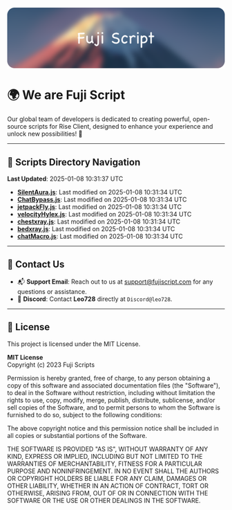 ![Banner](.github/b.webp)

# 🌍 **We are Fuji Script**

Our global team of developers is dedicated to creating powerful, open-source scripts for Rise Client, designed to enhance your experience and unlock new possibilities! 🌟

---
<!-- SCRIPTS_NAVIGATION_START -->
## 📂 **Scripts Directory Navigation**

**Last Updated**: 2025-01-08 10:31:37 UTC

- **[SilentAura.js](scripts/SilentAura.js)**: Last modified on 2025-01-08 10:31:34 UTC
- **[ChatBypass.js](scripts/ChatBypass.js)**: Last modified on 2025-01-08 10:31:34 UTC
- **[jetpackFly.js](scripts/jetpackFly.js)**: Last modified on 2025-01-08 10:31:34 UTC
- **[velocityHylex.js](scripts/velocityHylex.js)**: Last modified on 2025-01-08 10:31:34 UTC
- **[chestxray.js](scripts/chestxray.js)**: Last modified on 2025-01-08 10:31:34 UTC
- **[bedxray.js](scripts/bedxray.js)**: Last modified on 2025-01-08 10:31:34 UTC
- **[chatMacro.js](scripts/chatMacro.js)**: Last modified on 2025-01-08 10:31:34 UTC

<!-- SCRIPTS_NAVIGATION_END -->

---

## 💬 **Contact Us**  
- 📬 **Support Email**: Reach out to us at [support@fujiscript.com](mailto:support@fujiscript.com) for any questions or assistance.  
- 💬 **Discord**: Contact **Leo728** directly at `Discord@leo728`.

---

## 📜 **License**

This project is licensed under the MIT License.  

**MIT License**  
Copyright (c) 2023 Fuji Scripts  

Permission is hereby granted, free of charge, to any person obtaining a copy of this software and associated documentation files (the "Software"), to deal in the Software without restriction, including without limitation the rights to use, copy, modify, merge, publish, distribute, sublicense, and/or sell copies of the Software, and to permit persons to whom the Software is furnished to do so, subject to the following conditions:  

The above copyright notice and this permission notice shall be included in all copies or substantial portions of the Software.  

THE SOFTWARE IS PROVIDED "AS IS", WITHOUT WARRANTY OF ANY KIND, EXPRESS OR IMPLIED, INCLUDING BUT NOT LIMITED TO THE WARRANTIES OF MERCHANTABILITY, FITNESS FOR A PARTICULAR PURPOSE AND NONINFRINGEMENT. IN NO EVENT SHALL THE AUTHORS OR COPYRIGHT HOLDERS BE LIABLE FOR ANY CLAIM, DAMAGES OR OTHER LIABILITY, WHETHER IN AN ACTION OF CONTRACT, TORT OR OTHERWISE, ARISING FROM, OUT OF OR IN CONNECTION WITH THE SOFTWARE OR THE USE OR OTHER DEALINGS IN THE SOFTWARE.  
